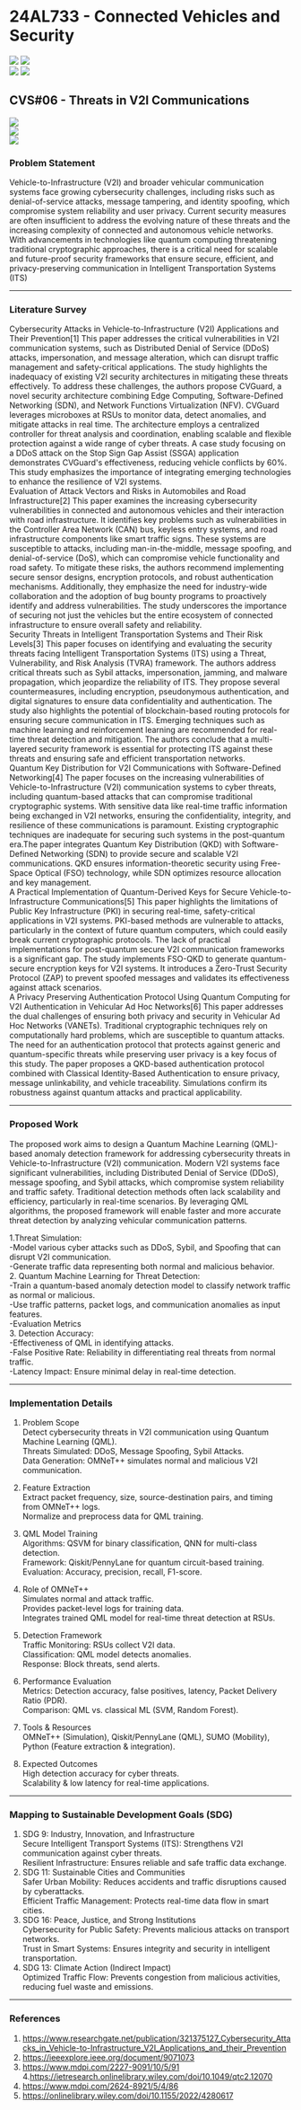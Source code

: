 # 24AL733 - Connected Vehicles and Security 
![](https://img.shields.io/badge/PG-blue) ![](https://img.shields.io/badge/Subject-CVS-blue) <br/>
![](https://img.shields.io/badge/Lecture-3-orange) ![](https://img.shields.io/badge/Credits-3-orange) 

## CVS#06 - Threats in V2I Communications
![](https://img.shields.io/badge/Member-Sakshi_Ganpat_Jadhav-gold) <br/> 
![](https://img.shields.io/badge/SDG-TBD-darkgreen) <br/> 
![](https://img.shields.io/badge/Reviewed-TBD-brown) 

### Problem Statement
Vehicle-to-Infrastructure (V2I) and broader vehicular communication systems face growing cybersecurity challenges, including risks such as denial-of-service attacks, message tampering, and identity spoofing, which compromise system reliability and user privacy. Current security measures are often insufficient to address the evolving nature of these threats and the increasing complexity of connected and autonomous vehicle networks. With advancements in technologies like quantum computing threatening traditional cryptographic approaches, there is a critical need for scalable and future-proof security frameworks that ensure secure, efficient, and privacy-preserving communication in Intelligent Transportation Systems (ITS)



---

### Literature Survey
Cybersecurity Attacks in Vehicle-to-Infrastructure (V2I) Applications and Their Prevention[1]
This paper addresses the critical vulnerabilities in V2I communication systems, such as Distributed Denial of Service (DDoS) attacks, impersonation, and message alteration, which can disrupt traffic management and safety-critical applications. The study highlights the inadequacy of existing V2I security architectures in mitigating these threats effectively. To address these challenges, the authors propose CVGuard, a novel security architecture combining Edge Computing, Software-Defined Networking (SDN), and Network Functions Virtualization (NFV). CVGuard leverages microboxes at RSUs to monitor data, detect anomalies, and mitigate attacks in real time. The architecture employs a centralized controller for threat analysis and coordination, enabling scalable and flexible protection against a wide range of cyber threats. A case study focusing on a DDoS attack on the Stop Sign Gap Assist (SSGA) application demonstrates CVGuard's effectiveness, reducing vehicle conflicts by 60%. This study emphasizes the importance of integrating emerging technologies to enhance the resilience of V2I systems.<br>Evaluation of Attack Vectors and Risks in Automobiles and Road Infrastructure[2] This paper examines the increasing cybersecurity vulnerabilities in connected and autonomous vehicles and their interaction with road infrastructure. It identifies key problems such as vulnerabilities in the Controller Area Network (CAN) bus, keyless entry systems, and road infrastructure components like smart traffic signs. These systems are susceptible to attacks, including man-in-the-middle, message spoofing, and denial-of-service (DoS), which can compromise vehicle functionality and road safety. To mitigate these risks, the authors recommend implementing secure sensor designs, encryption protocols, and robust authentication mechanisms. Additionally, they emphasize the need for industry-wide collaboration and the adoption of bug bounty programs to proactively identify and address vulnerabilities. The study underscores the importance of securing not just the vehicles but the entire ecosystem of connected infrastructure to ensure overall safety and reliability.<br>
Security Threats in Intelligent Transportation Systems and Their Risk Levels[3] This paper focuses on identifying and evaluating the security threats facing Intelligent Transportation Systems (ITS) using a Threat, Vulnerability, and Risk Analysis (TVRA) framework. The authors address critical threats such as Sybil attacks, impersonation, jamming, and malware propagation, which jeopardize the reliability of ITS. They propose several countermeasures, including encryption, pseudonymous authentication, and digital signatures to ensure data confidentiality and authentication. The study also highlights the potential of blockchain-based routing protocols for ensuring secure communication in ITS. Emerging techniques such as machine learning and reinforcement learning are recommended for real-time threat detection and mitigation. The authors conclude that a multi-layered security framework is essential for protecting ITS against these threats and ensuring safe and efficient transportation networks.<br> Quantum Key Distribution for V2I Communications with Software-Defined Networking[4]
The paper focuses on the increasing vulnerabilities of Vehicle-to-Infrastructure (V2I) communication systems to cyber threats, including quantum-based attacks that can compromise traditional cryptographic systems. With sensitive data like real-time traffic information being exchanged in V2I networks, ensuring the confidentiality, integrity, and resilience of these communications is paramount. Existing cryptographic techniques are inadequate for securing such systems in the post-quantum era.The paper integrates Quantum Key Distribution (QKD) with Software-Defined Networking (SDN) to provide secure and scalable V2I communications. QKD ensures information-theoretic security using Free-Space Optical (FSO) technology, while SDN optimizes resource allocation and key management.<br>A Practical Implementation of Quantum-Derived Keys for Secure Vehicle-to-Infrastructure Communications[5]
This paper highlights the limitations of Public Key Infrastructure (PKI) in securing real-time, safety-critical applications in V2I systems. PKI-based methods are vulnerable to attacks, particularly in the context of future quantum computers, which could easily break current cryptographic protocols. The lack of practical implementations for post-quantum secure V2I communication frameworks is a significant gap. The study implements FSO-QKD to generate quantum-secure encryption keys for V2I systems. It introduces a Zero-Trust Security Protocol (ZAP) to prevent spoofed messages and validates its effectiveness against attack scenarios.<br>
A Privacy Preserving Authentication Protocol Using Quantum Computing for V2I Authentication in Vehicular Ad Hoc Networks[6]
This paper addresses the dual challenges of ensuring both privacy and security in Vehicular Ad Hoc Networks (VANETs). Traditional cryptographic techniques rely on computationally hard problems, which are susceptible to quantum attacks. The need for an authentication protocol that protects against generic and quantum-specific threats while preserving user privacy is a key focus of this study. The paper proposes a QKD-based authentication protocol combined with Classical Identity-Based Authentication to ensure privacy, message unlinkability, and vehicle traceability. Simulations confirm its robustness against quantum attacks and practical applicability.


---

### Proposed Work
The proposed work aims to design a Quantum Machine Learning (QML)-based anomaly detection framework for addressing cybersecurity threats in Vehicle-to-Infrastructure (V2I) communication. Modern V2I systems face significant vulnerabilities, including Distributed Denial of Service (DDoS), message spoofing, and Sybil attacks, which compromise system reliability and traffic safety. Traditional detection methods often lack scalability and efficiency, particularly in real-time scenarios. By leveraging QML algorithms, the proposed framework will enable faster and more accurate threat detection by analyzing vehicular communication patterns.

1.Threat Simulation:<br>
-Model various cyber attacks such as DDoS, Sybil, and Spoofing that can disrupt V2I communication.<br>
-Generate traffic data representing both normal and malicious behavior.<br>
2. Quantum Machine Learning for Threat Detection:<br>
-Train a quantum-based anomaly detection model to classify network traffic as normal or malicious.<br>
-Use traffic patterns, packet logs, and communication anomalies as input features.<br>
-Evaluation Metrics<br>
3. Detection Accuracy:<br>
-Effectiveness of QML in identifying attacks.<br>
-False Positive Rate: Reliability in differentiating real threats from normal traffic.<br>
-Latency Impact: Ensure minimal delay in real-time detection.<br>


---

### Implementation Details
1. Problem Scope<br>
Detect cybersecurity threats in V2I communication using Quantum Machine Learning (QML).<br>
Threats Simulated: DDoS, Message Spoofing, Sybil Attacks.<br>
Data Generation: OMNeT++ simulates normal and malicious V2I communication.<br>

2. Feature Extraction<br>
Extract packet frequency, size, source-destination pairs, and timing from OMNeT++ logs.<br>
Normalize and preprocess data for QML training.<br>

3. QML Model Training<br>
Algorithms: QSVM for binary classification, QNN for multi-class detection.<br>
Framework: Qiskit/PennyLane for quantum circuit-based training.<br>
Evaluation: Accuracy, precision, recall, F1-score.<br>

4. Role of OMNeT++<br>
Simulates normal and attack traffic.<br>
Provides packet-level logs for training data.<br>
Integrates trained QML model for real-time threat detection at RSUs.<br>

5. Detection Framework<br>
Traffic Monitoring: RSUs collect V2I data.<br>
Classification: QML model detects anomalies.<br>
Response: Block threats, send alerts.<br>

6. Performance Evaluation<br>
Metrics: Detection accuracy, false positives, latency, Packet Delivery Ratio (PDR).<br>
Comparison: QML vs. classical ML (SVM, Random Forest).<br>

7. Tools & Resources<br>
OMNeT++ (Simulation), Qiskit/PennyLane (QML), SUMO (Mobility), Python (Feature extraction & integration).<br>

8. Expected Outcomes <br>
High detection accuracy for cyber threats.<br>
Scalability & low latency for real-time applications.<br>


---


### Mapping to Sustainable Development Goals (SDG)
1. SDG 9: Industry, Innovation, and Infrastructure<br>
    Secure Intelligent Transport Systems (ITS): Strengthens V2I communication against cyber threats.<br>
    Resilient Infrastructure: Ensures reliable and safe traffic data exchange.<br>
2. SDG 11: Sustainable Cities and Communities<br>
    Safer Urban Mobility: Reduces accidents and traffic disruptions caused by cyberattacks.<br>
    Efficient Traffic Management: Protects real-time data flow in smart cities.<br>
3. SDG 16: Peace, Justice, and Strong Institutions<br>
    Cybersecurity for Public Safety: Prevents malicious attacks on transport networks.<br>
    Trust in Smart Systems: Ensures integrity and security in intelligent transportation.<br>
4. SDG 13: Climate Action (Indirect Impact)<br>
    Optimized Traffic Flow: Prevents congestion from malicious activities, reducing fuel waste and emissions.<br>


---

### References
1. https://www.researchgate.net/publication/321375127_Cybersecurity_Attacks_in_Vehicle-to-Infrastructure_V2I_Applications_and_their_Prevention<br>
2. https://ieeexplore.ieee.org/document/9071073<br>
3. https://www.mdpi.com/2227-9091/10/5/91<br>
4.https://ietresearch.onlinelibrary.wiley.com/doi/10.1049/qtc2.12070<br>
5. https://www.mdpi.com/2624-8921/5/4/86<br>
6. https://onlinelibrary.wiley.com/doi/10.1155/2022/4280617<br>
